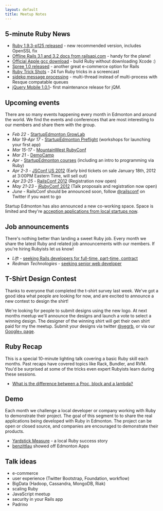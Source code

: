 ```yaml
---
layout: default
title: Meetup Notes
---
```


## 5-minute Ruby News

 * [Ruby 1.9.3-p125 released](http://preview.ruby-lang.org/en/news/2012/02/16/ruby-1-9-3-p125-is-released/) - new recommended version, includes OpenSSL fix
 * [Offline Rails 3.1 and 3.2 docs from railsapi.com](https://github.com/voloko/sdoc/issues/29#issuecomment-3991060) - handy for the plane!
 * [Official Apple gcc download](http://kennethreitz.com/xcode-gcc-and-homebrew.html) - build Ruby without downloading Xcode :)
 * [Spree 1.0 released](http://spreecommerce.com/blog/2012/02/09/spree-1-0-0-released/) - another great e-commerce option for Rails
 * [Ruby Trick Shots](http://rubyreloaded.com/trickshots/) - 24 fun Ruby tricks in a screencast
 * [sidekq message processing](http://mperham.github.com/sidekiq/) - multi-thread instead of multi-process with Resque compatable queues
 * [jQuery Mobile 1.0.1](http://jquerymobile.com/blog/2012/01/26/jquery-mobile-1-0-1-released/ )- first maintenance release for jQM.

## Upcoming events

There are so many events happening every month in Edmonton and around the world. We find the events and conferences that are most interesting to our members and share them with the group.

* _Feb 22_ - [StartupEdmonton GrowLab](http://www.startupedmonton.com/2012/02/growlab-are-you-an-entrepreneur-or-wantrepreneur/)
* _Mar 19-Apr 17_ - [StartupEdmonton Preflight](http://www.goflightpath.com/preflight.html) (workshops for launching your first app)
* _Mar 15-17_ - [MountainWest RubyConf](http://mtnwestrubyconf.org/)
* _Mar 21_ - [DemoCamp](http://www.startupedmonton.com/programs/democamp/)
* _Apr_ - [StartupEdmonton courses](http://www.startupedmonton.com/programs/) (including an intro to programming via Ruby)
* _Apr 2-3_ - [JSConf US 2012](http://2012.jsconf.us/) (Early bird tickets on sale January 18th, 2012 at 3:00PM Eastern Time, will sell out)
* _Apr 23-25_ - [RailsConf 2012](http://railsconf2012.com/) (Registration now open)
* _May 21-23_ - [jRubyConf 2012](http://www.jrubyconf.com/) (Talk proposals and registration now open)
* _June_ - RailsConf should be announced soon, follow [@railsconf](https://twitter.com/railsconf) on Twitter if you want to go

Startup Edmonton has also announced a new co-working space. Space is limited and they're [acception applications from local startups now](http://www.startupedmonton.com/space/).

## Job announcements

There's nothing better than landing a sweet Ruby job. Every month we share the latest Ruby and related job announcements with our members. If you're hiring Rubyists let us know!

 * _Lift_ - [seeking Rails developers for full-time, part-time, contract](https://groups.google.com/d/topic/yegrb/HlRTpQS-0Uc/discussion)
 * _Redman Technologies_ - [seeking senior web developer](https://groups.google.com/d/topic/yegrb/9S8A-Li2JBo/discussion)

## T-Shirt Design Contest

Thanks to everyone that completed the t-shirt survey last week. We've got a good idea what people are looking for now, and are excited to announce a new contest to design the shirt!

We're looking for people to submit designs using the new logo. At next months meetup we'll announce the designs and launch a vote to select a winning design. The designer of the winning shirt will get their own shirt paid for my the meetup. Submit your designs via twitter [@yegrb](https://twitter.com/yegrb), or via our [Google+ page](https://plus.google.com/b/116923764087972001994/).

## Ruby Recap

This is a special 10-minute lighting talk covering a basic Ruby skill each months. Past recaps have covered topics like Rack, Bundler, and RVM. You'd be surprised at some of the tricks even expert Rubyists learn during these sessions.

 * [What is the difference between a Proc, block and a lambda?](https://raw.github.com/MarkBennett/ruby-procs-blocks-and-lambdas/master/README.md)

## Demo

Each month we challenge a local developer or company working with Ruby to demonstrate their project. The goal of this segment to to share the real applications being developed with Ruby in Edmonton. The project can be open or closed source, and companies are encouraged to demonstrate their products.

 * [Yardstick Measure](http://getyardstick.com/) - a local Ruby success story
 * [benzittlau](https://twitter.com/benzittlau) showed off Edmonton Apps


## Talk ideas

 * e-commerce
 * user experience (Twitter Bootstrap, Foundation, workflow)
 * BigData (Hadoop, Cassandra, MongoDB, Riak)
 * scaling Ruby
 * JavaScript meetup
 * security in your Rails app
 * Padrino
